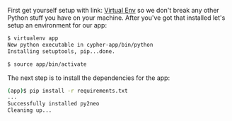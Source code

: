 First get yourself setup with link: [Virtual Env] so we don't break any other Python stuff you have on your machine. After you've got that installed let's setup an environment for our app:

```sh
$ virtualenv app
New python executable in cypher-app/bin/python
Installing setuptools, pip...done.
```

```sh
$ source app/bin/activate
```

The next step is to install the dependencies for the app:

```sh
(app)$ pip install -r requirements.txt
...
Successfully installed py2neo
Cleaning up...
```
[Virtual Env]: <http://docs.python-guide.org/en/latest/dev/virtualenvs/>

